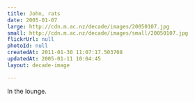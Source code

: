 ```yaml
---
title: John, rats
date: 2005-01-07
large: http://cdn.m.ac.nz/decade/images/20050107.jpg
small: http://cdn.m.ac.nz/decade/images/small/20050107.jpg
flickrUrl: null
photoId: null
createdAt: 2011-01-30 11:07:17.503708
updatedAt: 2005-01-11 10:04:45
layout: decade-image

---
```

In the lounge.
